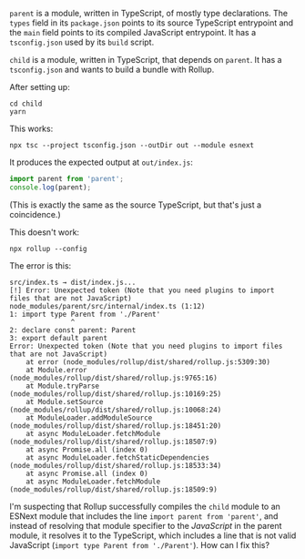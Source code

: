 `parent` is a module, written in TypeScript, of mostly type declarations.
The `types` field in its `package.json` points to its source TypeScript
entrypoint and the `main` field points to its compiled JavaScript entrypoint.
It has a `tsconfig.json` used by its `build` script.

`child` is a module, written in TypeScript, that depends on `parent`. It has
a `tsconfig.json` and wants to build a bundle with Rollup.

After setting up:

```
cd child
yarn
```

This works:

```
npx tsc --project tsconfig.json --outDir out --module esnext
```

It produces the expected output at `out/index.js`:

```js
import parent from 'parent';
console.log(parent);
```

(This is exactly the same as the source TypeScript, but that's
just a coincidence.)

This doesn't work:

```
npx rollup --config
```

The error is this:

```
src/index.ts → dist/index.js...
[!] Error: Unexpected token (Note that you need plugins to import files that are not JavaScript)
node_modules/parent/src/internal/index.ts (1:12)
1: import type Parent from './Parent'
               ^
2: declare const parent: Parent
3: export default parent
Error: Unexpected token (Note that you need plugins to import files that are not JavaScript)
    at error (node_modules/rollup/dist/shared/rollup.js:5309:30)
    at Module.error (node_modules/rollup/dist/shared/rollup.js:9765:16)
    at Module.tryParse (node_modules/rollup/dist/shared/rollup.js:10169:25)
    at Module.setSource (node_modules/rollup/dist/shared/rollup.js:10068:24)
    at ModuleLoader.addModuleSource (node_modules/rollup/dist/shared/rollup.js:18451:20)
    at async ModuleLoader.fetchModule (node_modules/rollup/dist/shared/rollup.js:18507:9)
    at async Promise.all (index 0)
    at async ModuleLoader.fetchStaticDependencies (node_modules/rollup/dist/shared/rollup.js:18533:34)
    at async Promise.all (index 0)
    at async ModuleLoader.fetchModule (node_modules/rollup/dist/shared/rollup.js:18509:9)
```

I'm suspecting that Rollup successfully compiles the `child` module to an
ESNext module that includes the line `import parent from 'parent'`, and
instead of resolving that module specifier to the _JavaScript_ in the parent
module, it resolves it to the TypeScript, which includes a line that is not
valid JavaScript (`import type Parent from './Parent'`).
How can I fix this?
